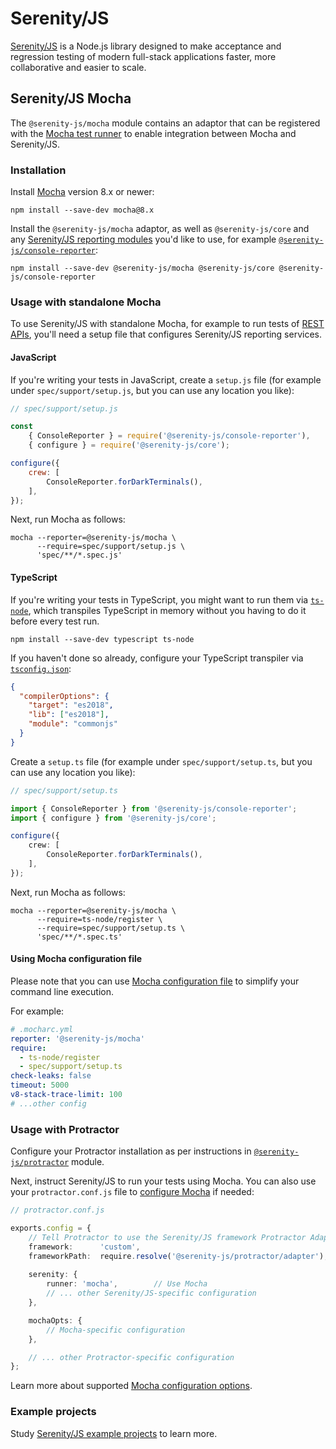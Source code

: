 # Serenity/JS

[Serenity/JS](https://serenity-js.org) is a Node.js library designed to make acceptance and regression testing
of modern full-stack applications faster, more collaborative and easier to scale.

## Serenity/JS Mocha

The `@serenity-js/mocha` module contains an adaptor that can be registered with the [Mocha test runner](https://mochajs.org/) to enable integration between Mocha and Serenity/JS.

### Installation

Install [Mocha](https://mochajs.org/) version 8.x or newer:

```console
npm install --save-dev mocha@8.x
```

Install the `@serenity-js/mocha` adaptor, as well as `@serenity-js/core` and any [Serenity/JS reporting modules](https://serenity-js.org/modules/console-reporter/) you'd like to use, for example [`@serenity-js/console-reporter`](https://serenity-js.org/modules/console-reporter/):

```console
npm install --save-dev @serenity-js/mocha @serenity-js/core @serenity-js/console-reporter
```

### Usage with standalone Mocha

To use Serenity/JS with standalone Mocha, for example to run tests of [REST APIs](https://serenity-js/modules/rest),
you'll need a setup file that configures Serenity/JS reporting services.

#### JavaScript

If you're writing your tests in JavaScript, create a `setup.js` file (for example under `spec/support/setup.js`, but you can use any location you like):

```javascript
// spec/support/setup.js

const 
    { ConsoleReporter } = require('@serenity-js/console-reporter'),
    { configure } = require('@serenity-js/core');

configure({
    crew: [
        ConsoleReporter.forDarkTerminals(),
    ],
});
```

Next, run Mocha as follows:

```console
mocha --reporter=@serenity-js/mocha \
      --require=spec/support/setup.js \
      'spec/**/*.spec.js'
```

#### TypeScript

If you're writing your tests in TypeScript, you might want to run them via [`ts-node`](https://www.npmjs.com/package/ts-node), which transpiles TypeScript in memory without you having to do it before every test run.

```
npm install --save-dev typescript ts-node
```

If you haven't done so already, configure your TypeScript transpiler via [`tsconfig.json`](https://www.typescriptlang.org/docs/handbook/tsconfig-json.html):

```json
{
  "compilerOptions": {
    "target": "es2018",
    "lib": ["es2018"],
    "module": "commonjs"
  }
}
```

Create a `setup.ts` file (for example under `spec/support/setup.ts`, but you can use any location you like):

```typescript
// spec/support/setup.ts

import { ConsoleReporter } from '@serenity-js/console-reporter';
import { configure } from '@serenity-js/core';

configure({
    crew: [
        ConsoleReporter.forDarkTerminals(),
    ],
});
```

Next, run Mocha as follows: 

```
mocha --reporter=@serenity-js/mocha \
      --require=ts-node/register \
      --require=spec/support/setup.ts \
      'spec/**/*.spec.ts'
```

#### Using Mocha configuration file

Please note that you can use [Mocha configuration file](https://mochajs.org/#configuring-mocha-nodejs)
to simplify your command line execution.

For example:

```yaml
# .mocharc.yml
reporter: '@serenity-js/mocha'
require:
  - ts-node/register
  - spec/support/setup.ts
check-leaks: false
timeout: 5000
v8-stack-trace-limit: 100
# ...other config
```

### Usage with Protractor

Configure your Protractor installation as per instructions in [`@serenity-js/protractor`](https://serenity-js.org/modules/protractor/) module.

Next, instruct Serenity/JS to run your tests using Mocha. You can also use your `protractor.conf.js` file to [configure Mocha](https://serenity-js.org/modules/mocha/class/src/adapter/MochaConfig.ts~MochaConfig.html) if needed:

```typescript
// protractor.conf.js

exports.config = {
    // Tell Protractor to use the Serenity/JS framework Protractor Adapter
    framework:      'custom',
    frameworkPath:  require.resolve('@serenity-js/protractor/adapter'),
  
    serenity: {
        runner: 'mocha',        // Use Mocha
        // ... other Serenity/JS-specific configuration
    },

    mochaOpts: {
        // Mocha-specific configuration
    },

    // ... other Protractor-specific configuration   
};
```

Learn more about supported [Mocha configuration options](https://serenity-js.org/modules/mocha/class/src/adapter/MochaConfig.ts~MochaConfig.html).

### Example projects

Study [Serenity/JS example projects](https://github.com/serenity-js/serenity-js/tree/master/examples) to learn more. 
